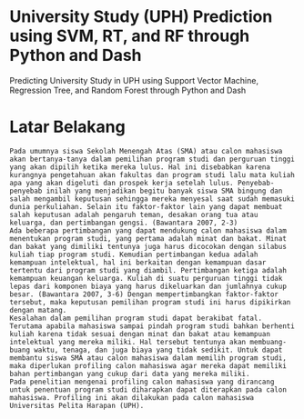 # University Study (UPH) Prediction using SVM, RT, and RF through Python and Dash
Predicting University Study in UPH using  Support Vector Machine, Regression Tree, and Random Forest through Python and Dash


# Latar Belakang
    Pada umumnya siswa Sekolah Menengah Atas (SMA) atau calon mahasiswa akan bertanya-tanya dalam pemilihan program studi dan perguruan tinggi yang akan dipilih ketika mereka lulus. Hal ini disebabkan karena kurangnya pengetahuan akan fakultas dan program studi lalu mata kuliah apa yang akan digeluti dan prospek kerja setelah lulus. Penyebab-penyebab inilah yang menjadikan begitu banyak siswa SMA bingung dan salah mengambil keputusan sehingga mereka menyesal saat sudah memasuki dunia perkuliahan. Selain itu faktor-faktor lain yang dapat membuat salah keputusan adalah pengaruh teman, desakan orang tua atau keluarga, dan pertimbangan gengsi. (Bawantara 2007, 2-3)
    Ada beberapa pertimbangan yang dapat mendukung calon mahasiswa dalam menentukan program studi, yang pertama adalah minat dan bakat. Minat dan bakat yang dimiliki tentunya juga harus dicocokan dengan silabus kuliah tiap program studi. Kemudian pertimbangan kedua adalah kemampuan intelektual, hal ini berkaitan dengan kemampuan dasar tertentu dari program studi yang diambil. Pertimbangan ketiga adalah kemampuan keuangan keluarga. Kuliah di suatu perguruan tinggi tidak lepas dari komponen biaya yang harus dikeluarkan dan jumlahnya cukup besar. (Bawantara 2007, 3-6) Dengan mempertimbangkan faktor-faktor tersebut, maka keputusan pemilihan program studi ini harus dipikirkan dengan matang.
    Kesalahan dalam pemilihan program studi dapat berakibat fatal. Terutama apabila mahasiswa sampai pindah program studi bahkan berhenti kuliah karena tidak sesuai dengan minat dan bakat atau kemampuan intelektual yang mereka miliki. Hal tersebut tentunya akan membuang-buang waktu, tenaga, dan juga biaya yang tidak sedikit. Untuk dapat membantu siswa SMA atau calon mahasiswa dalam memilih program studi, maka diperlukan profiling calon mahasiswa agar mereka dapat memiliki bahan pertimbangan yang cukup dari data yang mereka miliki. 
    Pada penelitian mengenai profiling calon mahasiswa yang dirancang untuk penentuan program studi diharapkan dapat diterapkan pada calon mahasiswa. Profiling ini akan dilakukan pada calon mahasiswa Universitas Pelita Harapan (UPH). 


